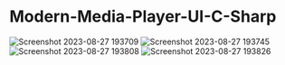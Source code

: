 # Modern-Media-Player-UI-C-Sharp
![Screenshot 2023-08-27 193709](https://github.com/idiotic-jk/law-management-system/assets/120502125/308dc95b-a2da-41c9-b364-e155b38be9bf)
![Screenshot 2023-08-27 193745](https://github.com/idiotic-jk/law-management-system/assets/120502125/2f5f724c-5b13-4d88-94c2-951de8281617)
![Screenshot 2023-08-27 193808](https://github.com/idiotic-jk/law-management-system/assets/120502125/2be45e0f-9f2d-4fe4-a4cc-2eb2f27610df)
![Screenshot 2023-08-27 193826](https://github.com/idiotic-jk/law-management-system/assets/120502125/887f9487-8843-47ef-aac4-40ba8ff1d034)



